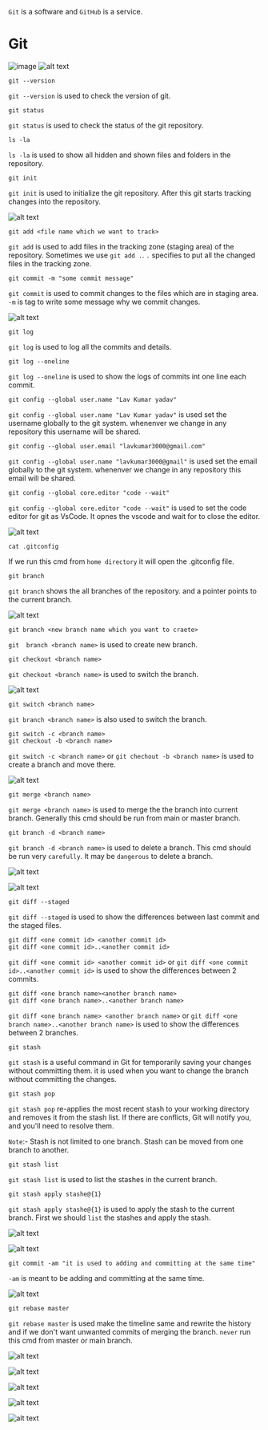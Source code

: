 `Git` is a software and `GitHub` is a service.

# Git
![image](image.png)
![alt text](image-1.png)

    git --version
`git --version` is used to check the version of git.

    git status
`git status` is used to check the status of the git repository.

    ls -la
`ls -la` is used to show all hidden and shown files and folders in the repository.

    git init
`git init` is used to initialize the git repository. After this git starts tracking changes into the repository.

![alt text](image-2.png)

    git add <file name which we want to track>
`git add` is used to add files in the tracking zone (staging area) of the repository. Sometimes we use `git add .`.  `.` specifies to put all the changed files in the tracking zone.

    git commit -m "some commit message"
`git commit` is used to commit changes to the files which are in staging area. `-m` is tag to write some message why we commit changes.

![alt text](image-3.png)

    git log
`git log` is used to log all the commits and details.

    git log --oneline
`git log --oneline` is used to show the logs of commits int one line each commit.
    
    git config --global user.name "Lav Kumar yadav"
`git config --global user.name "Lav Kumar yadav"` is used set the username globally to the git system. whenenver we change in any repository this username will be shared.
    
    git config --global user.email "lavkumar3000@gmail.com"
`git config --global user.name "lavkumar3000@gmail"` is used set the email globally to the git system. whenenver we change in any repository this email will be shared.

    git config --global core.editor "code --wait"
`git config --global core.editor "code --wait"` is used to set the code editor for git as VsCode. It opnes the vscode and wait for to close the editor.

![alt text](image-4.png)

    cat .gitconfig
If we run this cmd from `home directory` it will open the .gitconfig file.

    git branch
`git branch` shows the all branches of the repository. and a pointer points to the current branch.

![alt text](image-5.png)

    git branch <new branch name which you want to craete>
`git  branch <branch name>` is used to create new branch.

    git checkout <branch name>
`git checkout <branch name>` is used to switch the branch.

![alt text](image-6.png)

    git switch <branch name>
`git branch <branch name>` is also used to switch the branch.

    git switch -c <branch name>
    git checkout -b <branch name>
`git switch -c <branch name>` or `git chechout -b <branch name>` is used to create a branch and move there.

![alt text](image-7.png)

    git merge <branch name>
`git merge <branch name>` is used to merge the the branch into current branch. Generally this cmd should be run from main or master branch.

    git branch -d <branch name>
`git branch -d <branch name>` is used to delete a branch. This cmd should be run very `carefully`. It may be `dangerous` to delete a branch.

![alt text](image-8.png)

![alt text](image-9.png)

    git diff --staged
`git diff --staged` is used to show the differences between last commit and the staged files.

    git diff <one commit id> <another commit id>
    git diff <one commit id>..<another commit id>
`git diff <one commit id> <another commit id>` or `git diff <one commit id>..<another commit id>` is used to show the differences between 2 commits.

    git diff <one branch name><another branch name>
    git diff <one branch name>..<another branch name>
`git diff <one branch name> <another branch name>` or `git diff <one branch name>..<another branch name>` is used to show the differences between 2 branches.

    git stash
`git stash` is a useful command in Git for temporarily saving your changes without committing them. it is used when you want to change the branch without committing the changes.

    git stash pop
`git stash pop` re-applies the most recent stash to your working directory and removes it from the stash list. If there are conflicts, Git will notify you, and you'll need to resolve them.

`Note`:- Stash is not limited to one branch. Stash can be moved from one branch to another.

    git stash list
`git stash list` is used to list the stashes in the current branch.

    git stash apply stashe@{1}
`git stash apply stashe@{1}` is used to apply the stash to the current branch. First we should `list` the stashes and apply the stash.

![alt text](image-10.png)

![alt text](image-11.png)

    git commit -am "it is used to adding and committing at the same time"
`-am` is meant to be adding and committing at the same time.

![alt text](image-12.png)

    git rebase master
`git rebase master` is used make the timeline same and rewrite the history and if we don't want unwanted commits of merging the branch. `never` run this cmd from master or main branch.

![alt text](image-13.png)

![alt text](image-14.png)

![alt text](image-15.png)

![alt text](image-16.png)

![alt text](image-17.png)